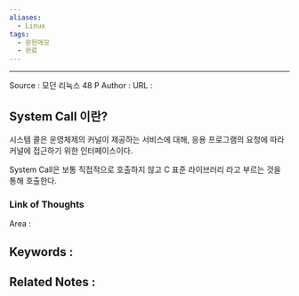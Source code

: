 ```yaml
---
aliases:
  - Linux
tags:
  - 문헌메모
  - 완료
---
```



---


Source : 모던 리눅스 48 P
Author : 
URL :

## System Call 이란?
시스템 콜은 운영체제의 커널이 제공하는 서비스에 대해, 응용 프로그램의 요청에 따라 커널에 접근하기 위한 인터페이스이다.

System Call은 보통 직접적으로 호출하지 않고 C 표준 라이브러리 라고 부르는 것을 통해 호출한다.

### Link of Thoughts
Area :

Keywords :
- 

Related Notes : 
- 